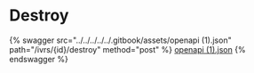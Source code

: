 # Destroy

{% swagger src="../../../../../.gitbook/assets/openapi (1).json" path="/ivrs/{id}/destroy" method="post" %}
[openapi (1).json](<../../../../../.gitbook/assets/openapi (1).json>)
{% endswagger %}
